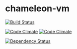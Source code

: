 chameleon-vm
============
[![Build Status](https://travis-ci.org/chameleon-language/chameleon-vm.svg)](https://travis-ci.org/chameleon-language/chameleon-vm)

[![Code Climate](https://codeclimate.com/github/chameleon-language/chameleon-vm.png)](https://codeclimate.com/github/chameleon-language/chameleon-vm)
[![Code Climate](https://codeclimate.com/github/chameleon-language/chameleon-vm/coverage.png)](https://codeclimate.com/github/chameleon-language/chameleon-vm)

[![Dependency Status](https://gemnasium.com/chameleon-language/chameleon-vm.svg)](https://gemnasium.com/chameleon-language/chameleon-vm)
